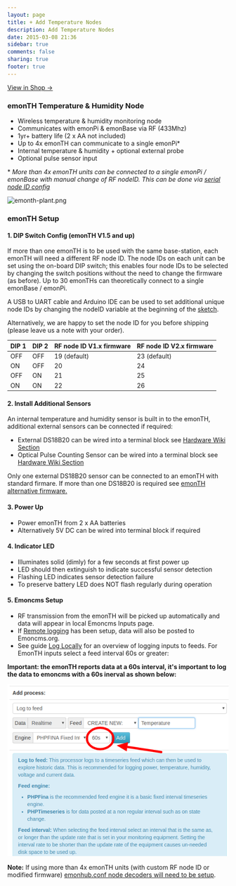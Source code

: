 ```yaml
---
layout: page
title: + Add Temperature Nodes
description: Add Temperature Nodes
date: 2015-03-08 21:36
sidebar: true
comments: false
sharing: true
footer: true
---
```


<a class="btn pull-right" href="https://shop.openenergymonitor.com/emonth-433mhz-temperature-humidity-node/">View in Shop &rarr; </a>

### emonTH Temperature & Humidity Node

- Wireless temperature & humidity monitoring node
- Communicates with emonPi & emonBase via RF (433Mhz)
- 1yr+ battery life (2 x AA not included)
- Up to 4x emonTH can communicate to a single emonPi*
- Internal temperature & humidity + optional external probe
- Optional pulse sensor input

\* *More than 4x emonTH units can be connected to a single emonPi / emonBase with manual change of RF nodeID. This can be done via [serial node ID config](https://community.openenergymonitor.org/t/emontx-emonth-configure-rf-settings-via-serial-released-fw-v2-6-v3-2/2064?u=glyn.hudson)*

![emonth-plant.png](/images/setup/emonth-plant.png)

### emonTH Setup

#### 1. DIP Switch Config (emonTH V1.5 and up)

If more than one emonTH is to be used with the same base-station, each emonTH will need a different RF node ID. The node IDs on each unit can be set using the on-board DIP switch; this enables four node IDs to be selected by changing the switch positions without the need to change the firmware (as before). Up to 30 emonTHs can theoretically connect to a single emonBase / emonPi.

A USB to UART cable and Arduino IDE can be used to set additional unique node IDs by changing the nodeID variable at the beginning of the [sketch](https://community.openenergymonitor.org/t/emontx-emonth-configure-rf-settings-via-serial-released-fw-v2-6-v3-2/2064?source_topic_id=5468).

Alternatively, we are happy to set the node ID for you before shipping (please leave us a note with your order).

| DIP 1 | DIP 2 | RF node ID V1.x firmware | RF node ID V2.x firmware |
|-------|-------|--------------------------|--------------------------|
| OFF   | OFF   | 19 (default)             | 23 (default)             |
| ON    | OFF   | 20                       | 24                       |
| OFF   | ON    | 21                       | 25                       |
| ON    | ON    | 22                       | 26                       |

#### 2. Install Additional Sensors

An internal temperature and humidity sensor is built in to the emonTH, additional external sensors can be connected if required:

- External DS18B20 can be wired into a terminal block see [Hardware Wiki Section](https://wiki.openenergymonitor.org/index.php/EmonTH_V1.5#External_DS18B20_Temperature_Sensor_Connections)
- Optical Pulse Counting Sensor can be wired into a terminal block see [Hardware Wiki Section](https://wiki.openenergymonitor.org/index.php/EmonTH_V1.5#Pulse_Sensor_Connection)

<p class="note">
Only one external DS18B20 sensor can be connected to an emonTH with standard firmare. If more than one DS18B20 is required see <a href="https://github.com/openenergymonitor/emonth">emonTH alternative firmware.</a></p>

#### 3. Power Up
- Power emonTH from 2 x AA batteries
- Alternatively 5V DC can be wired into terminal block if required

#### 4. Indicator LED
  - Illuminates solid (dimly) for a few seconds at first power up
  - LED should then extinguish to indicate successful sensor detection
  - Flashing LED indicates sensor detection failure
  - To preserve battery LED does NOT flash regularly during operation

#### 5. Emoncms Setup

  - RF transmission from the emonTH will be picked up automatically and data will appear in local Emoncms Inputs page.
  - If [Remote logging](/setup/remote) has been setup, data will also be posted to Emoncms.org.
  - See guide [Log Locally](/setup/local) for an overview of logging inputs to feeds. For EmonTH inputs select a feed interval 60s or greater:
  
<p class="note">
<b>Important: the emonTH reports data at a 60s interval, it's important to log the data to emoncms with a 60s inerval as shown below:</b>
</p>

![emonth input process](/images/setup/emonth-inputprocess.png)

**Note:** If using more than 4x emonTH units (with custom RF node ID or modified firmware) [emonhub.conf node decoders will need to be setup](https://github.com/openenergymonitor/emonhub/blob/emon-pi/configuration.md).
